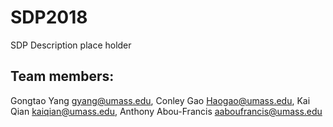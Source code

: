 # SDP2018
SDP Description place holder

## Team members:
Gongtao Yang <gyang@umass.edu>,
Conley Gao <Haogao@umass.edu>,
Kai Qian <kaiqian@umass.edu>,
Anthony Abou-Francis <aaboufrancis@umass.edu>
